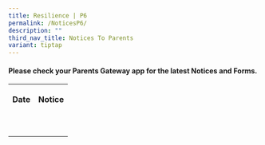 ```yaml
---
title: Resilience | P6
permalink: /NoticesP6/
description: ""
third_nav_title: Notices To Parents
variant: tiptap
---
```

<h4>Please check your <strong>Parents Gateway</strong> app for the latest Notices and Forms.</h4><table><tbody><tr><th rowspan="1" colspan="1"><p>Date</p></th><th rowspan="1" colspan="1"><p>Notice</p></th></tr><tr><td rowspan="1" colspan="1"><p></p></td><td rowspan="1" colspan="1"><p></p></td></tr><tr><td rowspan="1" colspan="1"><p></p></td><td rowspan="1" colspan="1"><p></p></td></tr></tbody></table><p></p>